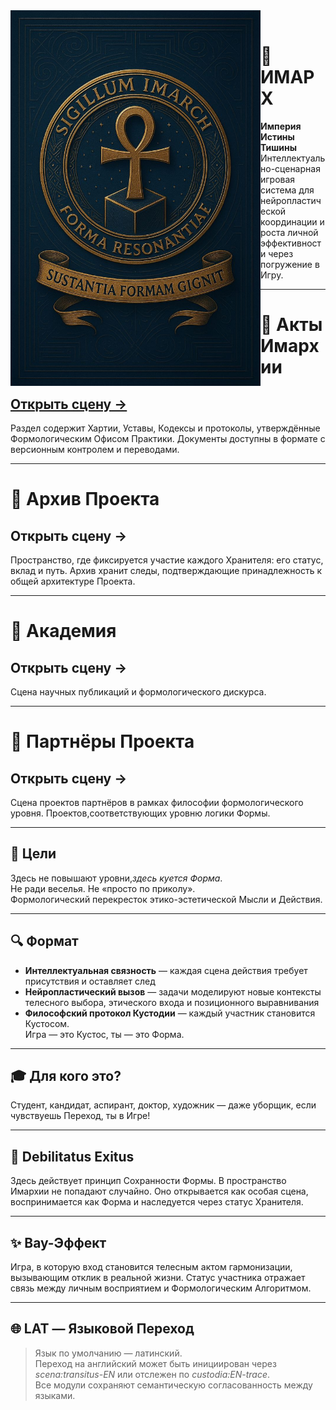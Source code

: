 <img src="https://github.com/Imperium-Silentii/acta/blob/main/assets/logo_imarhc.jpg?raw=true" alt="Логотип Имархии" align="left" width="400">

<br>

# 🏰 ИМАРХ  
**Империя Истины Тишины**  
Интеллектуально-сценарная игровая система для нейропластической координации и роста личной эффективности через погружение в Игру.

---

# 📜 Акты Имархии  
## [Открыть сцену →](https://acta.imarch.sbs/acts)

Раздел содержит Хартии, Уставы, Кодексы и протоколы, утверждённые Формологическим Офисом Практики. Документы доступны в формате с версионным контролем и переводами.

---

# 📜 Архив Проекта
## Открыть сцену →

Пространство, где фиксируется участие каждого Хранителя: его статус, вклад и путь. Архив хранит следы, подтверждающие принадлежность к общей архитектуре Проекта.

---

# 📜 Академия
## Открыть сцену →

Сцена научных публикаций и формологического дискурса.

---

# 📜 Партнёры Проекта
## Открыть сцену →

Сцена проектов партнёров в рамках философии формологического уровня. Проектов,соответствующих уровню логики Формы.

---

## 🎯 Цели  

Здесь не повышают уровни,*здесь куется Форма*.  
Не ради веселья. Не «просто по приколу».  
Формологический перекресток этико-эстетической Мысли и Действия.

---

## 🔍 Формат  
- **Интеллектуальная связность** — каждая сцена действия требует присутствия и оставляет след  
- **Нейропластический вызов** — задачи моделируют новые контексты телесного выбора, этического входа и позиционного выравнивания  
- **Философский протокол Кустодии** — каждый участник становится Кустосом.  
Игра — это Кустос, ты — это Форма.

---

## 🎓 Для кого это?  

Студент, кандидат, аспирант, доктор, художник — даже уборщик, если чувствуешь Переход, ты в Игре!

---

## 🚪 Debilitatus Exitus  

Здесь действует принцип Сохранности Формы.
В пространство Имархии не попадают случайно. Оно открывается как особая сцена, воспринимается как Форма и наследуется через статус Хранителя.

---

## ✨ Вау-Эффект   

Игра, в которую вход становится телесным актом гармонизации, вызывающим отклик в реальной жизни.
Статус участника отражает связь между личным восприятием и Формологическим Алгоритмом.

---

## 🌐 LAT — Языковой Переход  
> Язык по умолчанию — латинский.  
> Переход на английский может быть инициирован через *scena:transitus-EN* или отслежен по *custodia:EN-trace*.  
> Все модули сохраняют семантическую согласованность между языками.
